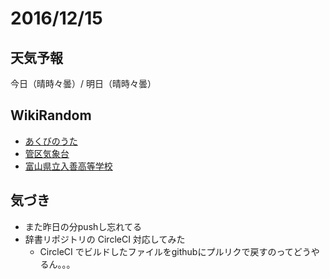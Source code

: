# 2016/12/15

## 天気予報

今日（晴時々曇）/ 明日（晴時々曇）

## WikiRandom

* [あくびのうた](https://ja.wikipedia.org/wiki/%E3%81%82%E3%81%8F%E3%81%B3%E3%81%AE%E3%81%86%E3%81%9F)
* [管区気象台](https://ja.wikipedia.org/wiki/%E7%AE%A1%E5%8C%BA%E6%B0%97%E8%B1%A1%E5%8F%B0)
* [富山県立入善高等学校](https://ja.wikipedia.org/wiki/%E5%AF%8C%E5%B1%B1%E7%9C%8C%E7%AB%8B%E5%85%A5%E5%96%84%E9%AB%98%E7%AD%89%E5%AD%A6%E6%A0%A1)

## 気づき

* また昨日の分pushし忘れてる
* 辞書リポジトリの CircleCI 対応してみた
  * CircleCI でビルドしたファイルをgithubにプルリクで戻すのってどうやるん。。。
